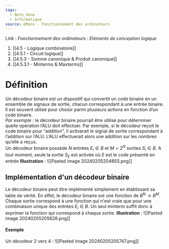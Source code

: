 ```yaml
---
tags:
  - Note_done
  - Informatique
source: UMons - Fonctionnement des ordinateurs
---
```


Link :
_Fonctionnement des ordinateurs : Eléments de conception logique_
1. [[4.5 - Logique combinatoire]]
2. [[4.5.1 - Circuit logique]]
3. [[4.5.3 - Somme canonique & Produit canonique]]
4. [[4.5.3.1 - Minterms & Maxterms]]

# Définition
Un décodeur binaire est un dispositif qui convertit un code binaire en un ensemble de signaux de sortie, chacun correspondant à une entrée binaire. Il est souvent utilisé pour choisir parmi plusieurs actions en fonction d’un code binaire.
\
_Par exemple_ : le décodeur binaire pourrait être utilisé pour déterminer quelle opération l’ALU doit effectuer. Par exemple, si le décodeur reçoit le code binaire pour “addition”, il activerait le signal de sortie correspondant à l’addition sur l’ALU. L’ALU effectuerait alors une addition sur les nombres qu’elle a reçus.
\
Un décodeur binaire possède $N$ entrées $E_i ∈ B$ et $M=2^N$ sorties $S_i ∈ B$. 
A tout moment, seule la sortie $S_E$ est activée où $E$ est le code présenté en entrée 
**Illustration** : ![[Pasted image 20240205204855.png]]
## Implémentation d'un décodeur binaire
Le décodeur binaire peut être implémenté simplement en établissant sa table de vérité. En effet, le décodeur binaire est une fonction de $B^N → B^M$. Chaque sortie correspond à une fonction qui n'est vraie que pour une combinaison unique des entrées $E_i ∈ B$. 
Un seul minterm suffit donc à exprimer la fonction qui correspond à chaque sortie.
**Illustration** : ![[Pasted image 20240205205628.png]]
#### Exemple
Un décodeur 2 vers 4 : ![[Pasted image 20240205205747.png]]
